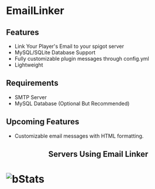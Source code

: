 # EmailLinker

## Features
* Link Your Player's Email to your spigot server
* MySQL/SQLite Database Support
* Fully customizable plugin messages through config.yml
* Lightweight

## Requirements
* SMTP Server
* MySQL Database (Optional But Recommended)

## Upcoming Features
* Customizable email messages with HTML formatting.

<h2 align="center">Servers Using Email Linker</h2>


# ![bStats](https://bstats.org/signatures/bukkit/Email%20Linker.svg)



